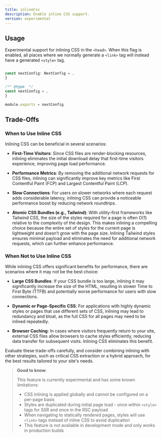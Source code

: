 ```yaml
---
title: inlineCss
description: Enable inline CSS support.
version: experimental
---
```


## Usage

Experimental support for inlining CSS in the `<head>`. When this flag is enabled, all places where we normally generate a `<link>` tag will instead have a generated `<style>` tag.

```ts filename="next.config.ts" switcher

const nextConfig: NextConfig = ,
}

```

```js filename="next.config.js" switcher
/** @type  */
const nextConfig = ,
}

module.exports = nextConfig
```

## Trade-Offs

### When to Use Inline CSS

Inlining CSS can be beneficial in several scenarios:

- **First-Time Visitors**: Since CSS files are render-blocking resources, inlining eliminates the initial download delay that first-time visitors experience, improving page load performance.

- **Performance Metrics**: By removing the additional network requests for CSS files, inlining can significantly improve key metrics like First Contentful Paint (FCP) and Largest Contentful Paint (LCP).

- **Slow Connections**: For users on slower networks where each request adds considerable latency, inlining CSS can provide a noticeable performance boost by reducing network roundtrips.

- **Atomic CSS Bundles (e.g., Tailwind)**: With utility-first frameworks like Tailwind CSS, the size of the styles required for a page is often O(1) relative to the complexity of the design. This makes inlining a compelling choice because the entire set of styles for the current page is lightweight and doesn’t grow with the page size. Inlining Tailwind styles ensures minimal payload and eliminates the need for additional network requests, which can further enhance performance.

### When Not to Use Inline CSS

While inlining CSS offers significant benefits for performance, there are scenarios where it may not be the best choice:

- **Large CSS Bundles**: If your CSS bundle is too large, inlining it may significantly increase the size of the HTML, resulting in slower Time to First Byte (TTFB) and potentially worse performance for users with slow connections.
- **Dynamic or Page-Specific CSS**: For applications with highly dynamic styles or pages that use different sets of CSS, inlining may lead to redundancy and bloat, as the full CSS for all pages may need to be inlined repeatedly.

- **Browser Caching**: In cases where visitors frequently return to your site, external CSS files allow browsers to cache styles efficiently, reducing data transfer for subsequent visits. Inlining CSS eliminates this benefit.

Evaluate these trade-offs carefully, and consider combining inlining with other strategies, such as critical CSS extraction or a hybrid approach, for the best results tailored to your site's needs.

> **Good to know**:
>
> This feature is currently experimental and has some known limitations:
>
> - CSS inlining is applied globally and cannot be configured on a per-page basis
> - Styles are duplicated during initial page load - once within `<style>` tags for SSR and once in the RSC payload
> - When navigating to statically rendered pages, styles will use `<link>` tags instead of inline CSS to avoid duplication
> - This feature is not available in development mode and only works in production builds
